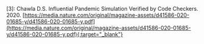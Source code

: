 \[3\]: Chawla D.S. Influential Pandemic Simulation Verified by Code Checkers. 2020. [https://media.nature.com/original/magazine-assets/d41586-020-01685-y/d41586-020-01685-y.pdf](https://media.nature.com/original/magazine-assets/d41586-020-01685-y/d41586-020-01685-y.pdf){:target="_blank"}
